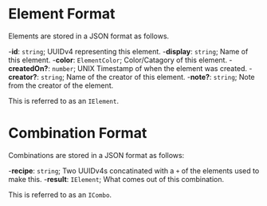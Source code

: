 # Element Format
Elements are stored in a JSON format as follows.

-**id**: `string`; UUIDv4 representing this element.
-**display**: `string`; Name of this element.
-**color**: `ElementColor`; Color/Catagory of this element.
-**createdOn?**: `number`; UNIX Timestamp of when the element was created.
-**creator?**: `string`; Name of the creator of this element.
-**note?**: `string`; Note from the creator of the element.

This is referred to as an `IElement`.

# Combination Format
Combinations are stored in a JSON format as follows:

-**recipe**: `string`; Two UUIDv4s concatinated with a `+` of the elements used to make this.
-**result**: `IElement`; What comes out of this combination.

This is referred to as an `ICombo`.